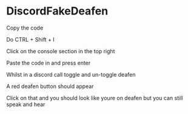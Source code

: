 # DiscordFakeDeafen

Copy the code 

Do CTRL + Shift + I

Click on the console section in the top right

Paste the code in and press enter 

Whilst in a discord call toggle and un-toggle deafen 

A red deafen button should appear

Click on that and you should look like youre on deafen but you can still speak and hear
